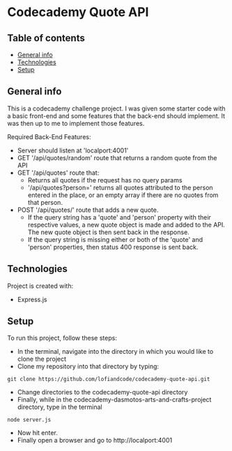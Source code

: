 # Codecademy Quote API

## Table of contents
* [General info](#general-info)
* [Technologies](#technologies)
* [Setup](#setup)

## General info
This is a codecademy challenge project. I was given some starter code with a basic front-end and some features that the back-end should implement. It was then up to me to implement those features.

Required Back-End Features:
- Server should listen at 'localport:4001'
- GET '/api/quotes/random' route that returns a random quote from the API
- GET '/api/quotes' route that:
    - Returns all quotes if the request has no query params
    - '/api/quotes?person=<name of person>' returns all quotes attributed to the person entered in the <name of person> place, or an empty array if there are no quotes from that person.
- POST '/api/quotes/' route that adds a new quote.
    - If the query string has a 'quote' and 'person' property with their respective values, a new quote object is made and added to the API. The new quote object is then sent back in the response.
    - If the query string is missing either or both of the 'quote' and 'person' properties, then status 400 response is sent back.
	
## Technologies
Project is created with: 
* Express.js
	
## Setup
To run this project, follow these steps:
- In the terminal, navigate into the directory in which you would like to clone the project
- Clone my repository into that directory by typing:
```
git clone https://github.com/lofiandcode/codecademy-quote-api.git
```
- Change directories to the codecademy-quote-api directory
- Finally, while in the codecademy-dasmotos-arts-and-crafts-project directory, type in the terminal
```
node server.js
``` 
- Now hit enter.
- Finally open a browser and go to http://localport:4001

